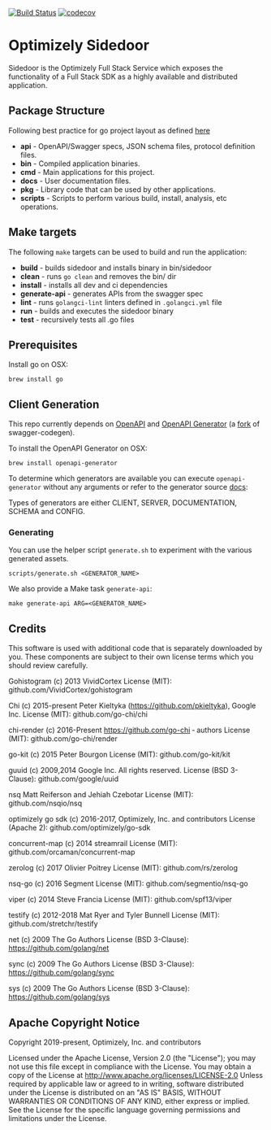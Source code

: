 [![Build Status](https://travis-ci.com/optimizely/sidedoor.svg?token=y3xM1z7bQsqHX2NTEhps&branch=master)](https://travis-ci.com/optimizely/sidedoor)
[![codecov](https://codecov.io/gh/optimizely/sidedoor/branch/master/graph/badge.svg?token=UabuO3fxyA)](https://codecov.io/gh/optimizely/sidedoor)
# Optimizely Sidedoor
Sidedoor is the Optimizely Full Stack Service which exposes the functionality of a Full Stack SDK as
a highly available and distributed application.

## Package Structure
Following best practice for go project layout as defined [here](https://github.com/golang-standards/project-layout)

* **api** - OpenAPI/Swagger specs, JSON schema files, protocol definition files.
* **bin** - Compiled application binaries.
* **cmd** - Main applications for this project.
* **docs** - User documentation files.
* **pkg** - Library code that can be used by other applications.
* **scripts** - Scripts to perform various build, install, analysis, etc operations.

## Make targets
The following `make` targets can be used to build and run the application:
* **build** - builds sidedoor and installs binary in bin/sidedoor
* **clean** - runs `go clean` and removes the bin/ dir
* **install** - installs all dev and ci dependencies
* **generate-api** - generates APIs from the swagger spec
* **lint** - runs `golangci-lint` linters defined in `.golangci.yml` file
* **run** - builds and executes the sidedoor binary
* **test** - recursively tests all .go files

## Prerequisites
Install go on OSX:
```
brew install go
```

## Client Generation
This repo currently depends on [OpenAPI](https://swagger.io/specification/) and [OpenAPI Generator](https://github.com/openapitools/openapi-generator) (a [fork](https://github.com/OpenAPITools/openapi-generator/blob/master/docs/migration-from-swagger-codegen.md) of swagger-codegen).

To install the OpenAPI Generator on OSX:
```
brew install openapi-generator
```

To determine which generators are available you can execute `openapi-generator` without any arguments or refer to the generator source [docs](https://github.com/OpenAPITools/openapi-generator/blob/master/docs/generators/README.md):

Types of generators are either CLIENT, SERVER, DOCUMENTATION, SCHEMA and CONFIG.

### Generating
You can use the helper script `generate.sh` to experiment with the various generated assets.
```
scripts/generate.sh <GENERATOR_NAME>
```
We also provide a Make task `generate-api`:
```
make generate-api ARG=<GENERATOR_NAME>
```

## Credits

This software is used with additional code that is separately downloaded by you. These components are subject to their own license terms which you should review carefully.

Gohistogram
(c) 2013 VividCortex 
License (MIT): github.com/VividCortex/gohistogram

Chi
(c) 2015-present Peter Kieltyka (https://github.com/pkieltyka), Google Inc. 
License (MIT): github.com/go-chi/chi

chi-render 
(c) 2016-Present https://github.com/go-chi ‑ authors
License (MIT): github.com/go-chi/render

go-kit 
(c) 2015 Peter Bourgon
License (MIT): github.com/go-kit/kit

guuid
(c) 2009,2014 Google Inc. All rights reserved. 
License (BSD 3-Clause): github.com/google/uuid

nsq 
Matt Reiferson and Jehiah Czebotar
License (MIT): github.com/nsqio/nsq

optimizely go sdk 
(c) 2016-2017, Optimizely, Inc. and contributors
License (Apache 2): github.com/optimizely/go-sdk

concurrent-map 
(c) 2014 streamrail
License (MIT): github.com/orcaman/concurrent-map

zerolog 
(c) 2017 Olivier Poitrey
License (MIT): github.com/rs/zerolog

nsq-go 
(c) 2016 Segment
License (MIT): github.com/segmentio/nsq-go

viper 
(c) 2014 Steve Francia
License (MIT): github.com/spf13/viper

testify
(c) 2012-2018 Mat Ryer and Tyler Bunnell
License (MIT): github.com/stretchr/testify

net 
(c) 2009 The Go Authors
License (BSD 3-Clause): https://github.com/golang/net
 
sync 
(c) 2009 The Go Authors
License (BSD 3-Clause): https://github.com/golang/sync

sys 
(c) 2009 The Go Authors
License (BSD 3-Clause): https://github.com/golang/sys
 
## Apache Copyright Notice
Copyright 2019-present, Optimizely, Inc. and contributors

Licensed under the Apache License, Version 2.0 (the "License"); you may not use this file except in compliance with the License. You may obtain a copy of the License at http://www.apache.org/licenses/LICENSE-2.0
Unless required by applicable law or agreed to in writing, software distributed under the License is distributed on an "AS IS" BASIS,   WITHOUT WARRANTIES OR CONDITIONS OF ANY KIND, either express or implied. See the License for the specific language governing permissions and limitations under the License.
